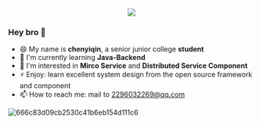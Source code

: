 <h1 align="center"> <a href="https://sunguoqi.com/"> <img src="https://readme-typing-svg.herokuapp.com/?lines=System.out.println();Wish%20you%20all%20the%20best!;&center=true&size=27"> </a> </h1>

### Hey bro 👋

<!--
**Daydreamer-ia/Daydreamer-ia** is a ✨ _special_ ✨ repository because its `README.md` (this file) appears on your GitHub profile.

Here are some ideas to get you started:

- 🔭 I’m currently working on ...
- 🌱 I’m currently learning ...
- 👯 I’m looking to collaborate on ...
- 🤔 I’m looking for help with ...
- 💬 Ask me about ...
- 📫 How to reach me: ...
- 😄 Pronouns: ...
- ⚡ Fun fact: ...
-->

- 😄 My name is **chenyiqin**, a senior junior college **student**
- 🔭 I'm currently learning **Java-Backend**
- 📖 I'm interested in **Mirco Service** and **Distributed Service Component**
- ⚡ Enjoy: learn excellent system design from the open source framework and component
- 📫 How to reach me: mail to 2296032269@qq.com

![666c83d09cb2530c41b6eb154d111c6](https://github.com/Daydreamer-ia/Daydreamer-ia/assets/83362909/f6f48db6-469c-4e98-acd3-531b7a8d6b86)



